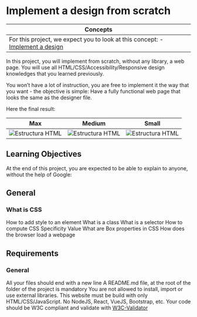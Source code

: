 # Implement a design from scratch

| Concepts |
| --------- |
| For this project, we expect you to look at this concept: - [Implement a design](https://intranet.hbtn.io/concepts/963) |

In this project, you will implement from scratch, without any library, a web page. You will use all HTML/CSS/Accessibility/Responsive design knowledges that you learned previously.

You won’t have a lot of instruction, you are free to implement it the way that you want - the objective is simple: Have a fully functional web page that looks the same as the designer file.

Here the final result:

| Max | Medium | Small |
| --------- | --------- | --------- |
| <img src="img/desing.jpg" alt="Estructura HTML"> | <img src="img/desing.jpg" alt="Estructura HTML"> | <img src="img/desing.jpg" alt="Estructura HTML"> |

## Learning Objectives
At the end of this project, you are expected to be able to explain to anyone, without the help of Google:

## General
### What is CSS
How to add style to an element
What is a class
What is a selector
How to compute CSS Specificity Value
What are Box properties in CSS
How does the browser load a webpage
## Requirements
### General
All your files should end with a new line
A README.md file, at the root of the folder of the project is mandatory
You are not allowed to install, import or use external libraries. This website must be build with only HTML/CSS/JavaScript. No NodeJS, React, VueJS, Bootstrap, etc.
Your code should be W3C compliant and validate with [W3C-Validator](https://github.com/hs-hq/W3C-Validator/blob/main/README.md?plain=1)

